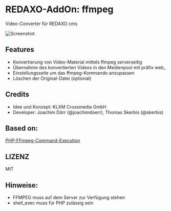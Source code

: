 # REDAXO-AddOn: ffmpeg

Video-Converter für REDAXO cms 

![Screenshot](https://github.com/skerbis/ffmpeg/blob/assets/shot.png?raw=true)

## Features
- Konvertierung von Video-Material mittels ffmpeg serverseitig
- Übernahme des konvertierten Videos in den Medienpool mit präfix web_
- Einstellungsseite um das ffmpeg-Kommando anzupassen 
- Löschen der Original-Datei (optional) 

## Credits 
- Idee und Konzept: KLXM Crossmedia GmbH 
- Developer: Joachim Dörr (@joachimdoerr), Thomas Skerbis (@skerbis)

## Based on: 
[PHP-FFmpeg-Command-Execution](https://github.com/Pedroxam/PHP-FFmpeg-Command-Execution)


## LIZENZ 
MIT 

## Hinweise: 
- FFMPEG muss auf dem Server zur Verfügung stehen 
- shell_exec muss für PHP zulässig sein 


